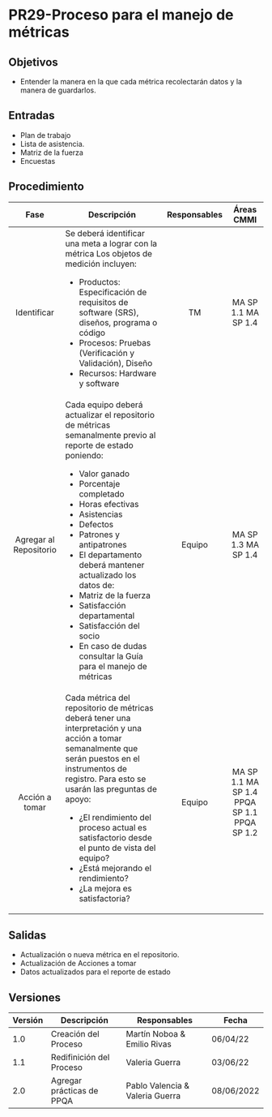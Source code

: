 # PR29-Proceso para el manejo de métricas

## Objetivos

- Entender la manera en la que cada métrica recolectarán datos y la manera de guardarlos.

## Entradas

- Plan  de trabajo
- Lista de asistencia.
- Matriz de la fuerza
- Encuestas


## Procedimiento

<table>
    <thead>
        <th>Fase</th>
        <th>Descripción</th>
        <th>Responsables</th>
        <th>Áreas CMMI</th>
    </thead>

<tbody>
    <tr>
      <td align="center">Identificar</td>
      <td>
      Se deberá identificar una meta a lograr con la métrica
      Los objetos de medición incluyen:
      <ul>
        <li>
          Productos: Especificación de requisitos de software (SRS), diseños, programa o código
        </li>
        <li>
          Procesos: Pruebas (Verificación y Validación), Diseño
        </li>
        <li>
          Recursos: Hardware y software
        </li>
      </ul>
      </td>
      <td align="center">TM</td>
      <td align="center">
      MA SP 1.1
      MA SP 1.4
      </td>
    </tr>
    <tr>
      <td align="center">Agregar al Repositorio</td>
      <td>
      Cada equipo deberá actualizar el repositorio de métricas semanalmente previo al reporte de estado poniendo:
        <ul>
          <li>
          Valor ganado
          </li>
          <li>
          Porcentaje completado
          </li>
          <li>
          Horas efectivas
          </li>
          <li>
          Asistencias
          </li>
          <li>
          Defectos
          </li>
          <li>
          Patrones y antipatrones
          </li>
          <li>
          El departamento deberá mantener actualizado los datos de:
          </li>
          <li>
          Matriz de la fuerza
          </li>
          <li>
          Satisfacción departamental
          </li>
          <li>
          Satisfacción del socio
          </li>
          <li>
          En caso de dudas consultar la Guía para el manejo de métricas
          </li>
        </ul>
      </td>
      <td align="center">Equipo</td>
      <td align="center">
        MA SP 1.3
        MA SP 1.4
      </td>
    </tr>
    <tr>
      <td align="center">Acción a tomar</td>
      <td>
      Cada métrica del repositorio de métricas deberá tener una interpretación y una acción a tomar semanalmente que serán puestos en el  instrumentos de registro.
      Para esto se usarán las preguntas de apoyo:
      <ul>
        <li>
          ¿El rendimiento del proceso actual es satisfactorio desde el punto de vista del equipo?
        </li>
        <li>
          ¿Está mejorando el rendimiento?
        </li>
        <li>
          ¿La mejora es satisfactoria?
        </li>
      </ul>
      </td>
      <td align="center">Equipo</td>
      <td align="center">
        MA SP 1.1
        MA SP 1.4
        PPQA SP 1.1
        PPQA SP 1.2
      </td>
    </tr>
  </tbody>
</table>

## Salidas

- Actualización o nueva  métrica en el repositorio.
- Actualización de Acciones a tomar
- Datos actualizados para el reporte de estado


## Versiones

| Versión | Descripción              | Responsables                  | Fecha    |
| ------- | --------------------     | ----------------------------- | -------- |
| 1.0     | Creación del Proceso     | Martín Noboa & Emilio Rivas   | 06/04/22 |
| 1.1     | Redifinición del Proceso | Valeria Guerra                | 03/06/22 |
| 2.0     | Agregar prácticas de PPQA  | Pablo Valencia & Valeria Guerra | 08/06/2022 |


